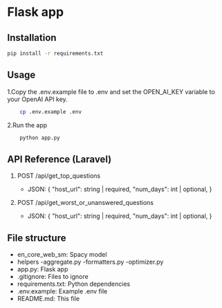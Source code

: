 
# Flask app

## Installation

```bash
pip install -r requirements.txt
```

## Usage
1.Copy the .env.example file to .env and set the OPEN_AI_KEY variable to your OpenAI API key.
```bash
    cp .env.example .env
```

2.Run the app
```bash
    python app.py
```

## API Reference (Laravel)
1. POST /api/get_top_questions
    - JSON: {
        "host_url": string | required,
        "num_days": int | optional,
    }

2. POST /api/get_worst_or_unanswered_questions
    - JSON: {
        "host_url": string | required,
        "num_days": int | optional,
    }

## File structure
- en_core_web_sm: Spacy model
- helpers
    -aggregate.py
    -formatters.py
    -optimizer.py 
- app.py: Flask app
- .gitignore: Files to ignore
- requirements.txt: Python dependencies
- .env.example: Example .env file
- README.md: This file
